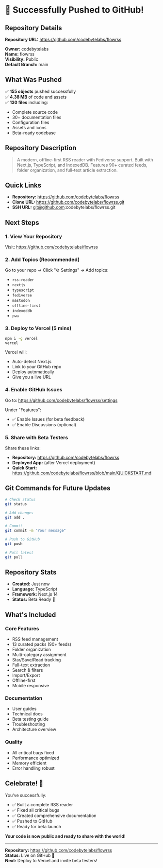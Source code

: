 # 🎉 Successfully Pushed to GitHub!

## Repository Details

**Repository URL:** https://github.com/codebytelabs/flowrss

**Owner:** codebytelabs  
**Name:** flowrss  
**Visibility:** Public  
**Default Branch:** main

## What Was Pushed

✅ **155 objects** pushed successfully  
✅ **4.38 MB** of code and assets  
✅ **130 files** including:
- Complete source code
- 30+ documentation files
- Configuration files
- Assets and icons
- Beta-ready codebase

## Repository Description

> A modern, offline-first RSS reader with Fediverse support. Built with Next.js, TypeScript, and IndexedDB. Features 90+ curated feeds, folder organization, and full-text article extraction.

## Quick Links

- **Repository:** https://github.com/codebytelabs/flowrss
- **Clone URL:** https://github.com/codebytelabs/flowrss.git
- **SSH URL:** git@github.com:codebytelabs/flowrss.git

## Next Steps

### 1. View Your Repository
Visit: https://github.com/codebytelabs/flowrss

### 2. Add Topics (Recommended)
Go to your repo → Click "⚙️ Settings" → Add topics:
- `rss-reader`
- `nextjs`
- `typescript`
- `fediverse`
- `mastodon`
- `offline-first`
- `indexeddb`
- `pwa`

### 3. Deploy to Vercel (5 mins)
```bash
npm i -g vercel
vercel
```

Vercel will:
- Auto-detect Next.js
- Link to your GitHub repo
- Deploy automatically
- Give you a live URL

### 4. Enable GitHub Issues
Go to: https://github.com/codebytelabs/flowrss/settings

Under "Features":
- ✅ Enable Issues (for beta feedback)
- ✅ Enable Discussions (optional)

### 5. Share with Beta Testers

Share these links:
- **Repository:** https://github.com/codebytelabs/flowrss
- **Deployed App:** (after Vercel deployment)
- **Quick Start:** https://github.com/codebytelabs/flowrss/blob/main/QUICKSTART.md

## Git Commands for Future Updates

```bash
# Check status
git status

# Add changes
git add .

# Commit
git commit -m "Your message"

# Push to GitHub
git push

# Pull latest
git pull
```

## Repository Stats

- **Created:** Just now
- **Language:** TypeScript
- **Framework:** Next.js 14
- **Status:** Beta Ready 🚀

## What's Included

### Core Features
- RSS feed management
- 13 curated packs (90+ feeds)
- Folder organization
- Multi-category assignment
- Star/Save/Read tracking
- Full-text extraction
- Search & filters
- Import/Export
- Offline-first
- Mobile responsive

### Documentation
- User guides
- Technical docs
- Beta testing guide
- Troubleshooting
- Architecture overview

### Quality
- All critical bugs fixed
- Performance optimized
- Memory efficient
- Error handling robust

## Celebrate! 🎉

You've successfully:
- ✅ Built a complete RSS reader
- ✅ Fixed all critical bugs
- ✅ Created comprehensive documentation
- ✅ Pushed to GitHub
- ✅ Ready for beta launch

**Your code is now public and ready to share with the world!**

---

**Repository:** https://github.com/codebytelabs/flowrss  
**Status:** Live on GitHub 🚀  
**Next:** Deploy to Vercel and invite beta testers!
